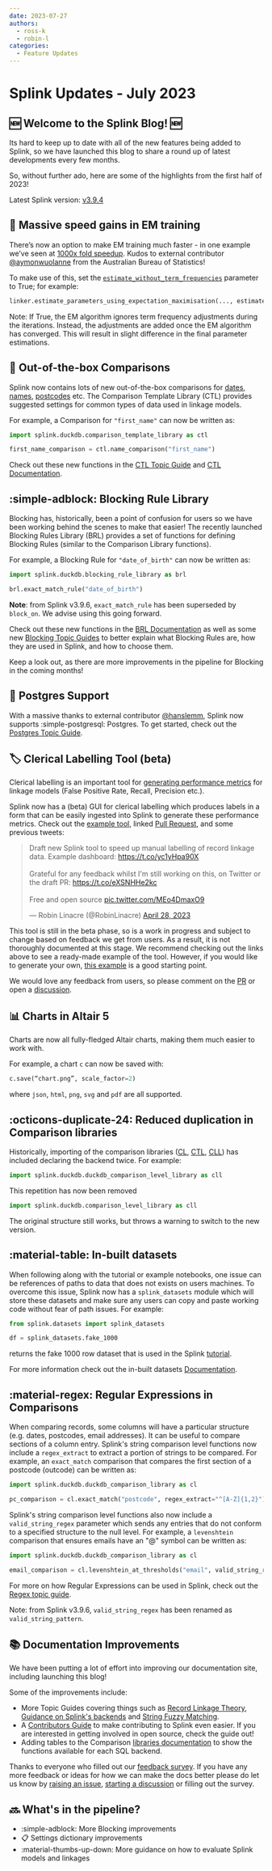 ```yaml
---
date: 2023-07-27
authors:
  - ross-k
  - robin-l
categories:
  - Feature Updates
---
```


# Splink Updates - July 2023

## :new: Welcome to the Splink Blog! :new:

Its hard to keep up to date with all of the new features being added to Splink, so we have launched this blog to share a round up of latest developments every few months.

So, without further ado, here are some of the highlights from the first half of 2023!

<!-- more -->

Latest Splink version: [v3.9.4](https://github.com/moj-analytical-services/splink/releases/tag/v3.9.4)


## :rocket: Massive speed gains in EM training

There’s now an option to make EM training much faster - in one example we’ve seen at [1000x fold speedup](https://github.com/moj-analytical-services/splink/pull/1369#issuecomment-1611214919).  Kudos to external contributor [@aymonwuolanne](https://github.com/moj-analytical-services/splink/pull/1369) from the Australian Bureau of Statistics!

To make use of this, set the [`estimate_without_term_frequencies`](https://moj-analytical-services.github.io/splink/linkerest.html#splink.linker.Linker.estimate_parameters_using_expectation_maximisation) parameter to True; for example:

```py
linker.estimate_parameters_using_expectation_maximisation(..., estimate_without_term_frequencies=True)
```

Note: If True, the EM algorithm ignores term frequency adjustments during the iterations. Instead, the adjustments are added once the EM algorithm has converged. This will result in slight difference in the final parameter estimations.

## :gift: Out-of-the-box Comparisons

Splink now contains lots of new out-of-the-box comparisons for [dates](../../comparison_template_library.md#splink.comparison_template_library.DateComparisonBase), [names](../../comparison_template_library.md#splink.comparison_template_library.NameComparisonBase), [postcodes](../../comparison_template_library.md#splink.comparison_template_library.PostcodeComparisonBase) etc. The Comparison Template Library (CTL) provides suggested settings for common types of data used in linkage models.

For example, a Comparison for `"first_name"` can now be written as:

```py
import splink.duckdb.comparison_template_library as ctl

first_name_comparison = ctl.name_comparison("first_name")
```

Check out these new functions in the [CTL Topic Guide](../../topic_guides/comparisons/comparison_templates.ipynb) and [CTL Documentation](../../comparison_template_library.md).

## :simple-adblock: Blocking Rule Library

Blocking has, historically, been a point of confusion for users so we have been working behind the scenes to make that easier! The recently launched Blocking Rules Library (BRL) provides a set of functions for defining Blocking Rules (similar to the Comparison Library functions).

For example, a Blocking Rule for `"date_of_birth"` can now be written as:

```py
import splink.duckdb.blocking_rule_library as brl

brl.exact_match_rule("date_of_birth")
```

**Note**: from Splink v3.9.6, `exact_match_rule` has been superseded by `block_on`. We advise using this going forward.

Check out these new functions in the [BRL Documentation](https://moj-analytical-services.github.io/splink/blocking_rule_library.html) as well as some new [Blocking Topic Guides](https://moj-analytical-services.github.io/splink/topic_guides/blocking/blocking_rules.html) to better explain what Blocking Rules are, how they are used in Splink, and how to choose them.

Keep a look out, as there are more improvements in the pipeline for Blocking in the coming months!

## :elephant: Postgres Support

With a massive thanks to external contributor [@hanslemm](https://github.com/moj-analytical-services/splink/pull/1191), Splink now supports :simple-postgresql: Postgres. To get started, check out the [Postgres Topic Guide](https://moj-analytical-services.github.io/splink/topic_guides/backends/postgres.html).

## :label: Clerical Labelling Tool (beta)

Clerical labelling is an important tool for [generating performance metrics](https://moj-analytical-services.github.io/splink/demos/tutorials/07_Quality_assurance.html) for linkage models (False Positive Rate, Recall, Precision etc.).

Splink now has a (beta) GUI for clerical labelling which produces labels in a form that can be easily ingested into Splink to generate these performance metrics. Check out the [example tool](https://robinlinacre.com/splink_example_charts/example_charts/splink3/labelling_tool_dedupe_only.html), linked [Pull Request](https://github.com/moj-analytical-services/splink/pull/1208), and some previous tweets:

<blockquote class="twitter-tweet"><p lang="en" dir="ltr">Draft new Splink tool to speed up manual labelling of record linkage data. Example dashboard: <a href="https://t.co/yc1yHpa90X">https://t.co/yc1yHpa90X</a> <br><br>Grateful for any feedback whilst I&#39;m still working on this, on Twitter or the draft PR: <a href="https://t.co/eXSNHHe2kc">https://t.co/eXSNHHe2kc</a><br><br>Free and open source <a href="https://t.co/MEo4DmaxO9">pic.twitter.com/MEo4DmaxO9</a></p>&mdash; Robin Linacre (@RobinLinacre) <a href="https://twitter.com/RobinLinacre/status/1651845520057421825?ref_src=twsrc%5Etfw">April 28, 2023</a></blockquote> <script async src="https://platform.twitter.com/widgets.js" charset="utf-8"></script>

This tool is still in the beta phase, so is a work in progress and subject to change based on feedback we get from users. As a result, it is not thoroughly documented at this stage. We recommend checking out the links above to see a ready-made example of the tool. However, if you would like to generate your own, [this example](https://gist.github.com/RobinL/7512b8b3b31c42b13b5a28aac5a363b4) is a good starting point.

We would love any feedback from users, so please comment on the [PR](https://github.com/moj-analytical-services/splink/pull/1208) or open a [discussion](https://github.com/moj-analytical-services/splink/discussions).


## :bar_chart: Charts in Altair 5

Charts are now all fully-fledged Altair charts, making them much easier to work with.

For example, a chart `c` can now be saved with:

```py
c.save(“chart.png”, scale_factor=2)
```

where `json`, `html`, `png`, `svg` and `pdf` are all supported.


## :octicons-duplicate-24: Reduced duplication in Comparison libraries

Historically, importing of the comparison libraries ([CL](../../comparison_library.md), [CTL](../../comparison_template_library.md), [CLL](../../comparison_level_library.md)) has included declaring the backend twice. For example:

```py
import splink.duckdb.duckdb_comparison_level_library as cll
```
This repetition has now been removed
```py
import splink.duckdb.comparison_level_library as cll
```
The original structure still works, but throws a warning to switch to the new version.

## :material-table: In-built datasets

When following along with the tutorial or example notebooks, one issue can be references of paths to data that does not exists on users machines. To overcome this issue, Splink now has a `splink_datasets` module which will store these datasets and make sure any users can copy and paste working code without fear of path issues. For example:

```py
from splink.datasets import splink_datasets

df = splink_datasets.fake_1000
```
returns the fake 1000 row dataset that is used in the Splink [tutorial](../../demos/tutorials/00_Tutorial_Introduction.ipynb).

For more information check out the in-built datasets [Documentation](../../datasets.md).

## :material-regex: Regular Expressions in Comparisons

When comparing records, some columns will have a particular structure (e.g. dates, postcodes, email addresses). It can be useful to compare sections of a column entry. Splink's string comparison level functions now include a `regex_extract` to extract a portion of strings to be compared. For example, an `exact_match` comparison that compares the first section of a postcode (outcode) can be written as:

```py
import splink.duckdb.duckdb_comparison_library as cl

pc_comparison = cl.exact_match("postcode", regex_extract="^[A-Z]{1,2}")
```

Splink's string comparison level functions also now include a `valid_string_regex` parameter which sends any entries that do not conform to a specified structure to the null level. For example, a `levenshtein` comparison that ensures emails have an "@" symbol can be written as:

```py
import splink.duckdb.duckdb_comparison_library as cl

email_comparison = cl.levenshtein_at_thresholds("email", valid_string_regex="^[^@]+")
```

For more on how Regular Expressions can be used in Splink, check out the [Regex topic guide](https://moj-analytical-services.github.io/splink/topic_guides/comparisons/regular_expressions.html#example-using-valid_string_regex).

Note: from Splink v3.9.6, `valid_string_regex` has been renamed as `valid_string_pattern`.

## :books: Documentation Improvements

We have been putting a lot of effort into improving our documentation site, including launching this blog!

Some of the improvements include:

* More Topic Guides covering things such as [Record Linkage Theory](https://moj-analytical-services.github.io/splink/topic_guides/theory/record_linkage.html), [Guidance on Splink's backends](https://moj-analytical-services.github.io/splink/topic_guides/backends/backends.html) and [String Fuzzy Matching](https://moj-analytical-services.github.io/splink/topic_guides/comparisons/choosing_comparators.html).
* A [Contributors Guide](https://moj-analytical-services.github.io/splink/CONTRIBUTING.html) to make contributing to Splink even easier. If you are interested in getting involved in open source, check the guide out!
* Adding tables to the Comparison [libraries documentation](../../comparison_level_library.md) to show the functions available for each SQL backend.

Thanks to everyone who filled out our [feedback survey](https://forms.gle/4S9PJgFX7opE9ggu9). If you have any more feedback or ideas for how we can make the docs better please do let us know by [raising an issue](https://github.com/moj-analytical-services/splink/issues), [starting a discussion](https://github.com/moj-analytical-services/splink/discussions) or filling out the survey.

## :soon: What's in the pipeline?

* :simple-adblock:   More Blocking improvements
* :clipboard:   Settings dictionary improvements
* :material-thumbs-up-down:   More guidance on how to evaluate Splink models and linkages

